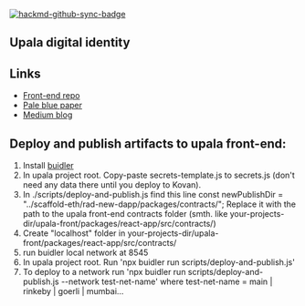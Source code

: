 [![hackmd-github-sync-badge](https://hackmd.io/tHhYT-4QRy-syvNkoBa_ZA/badge)](https://hackmd.io/tHhYT-4QRy-syvNkoBa_ZA)
## Upala digital identity


## Links 
- [Front-end repo](https://github.com/porobov/upala-front)
- [Pale blue paper](https://upala-docs.readthedocs.io/en/latest/)
- [Medium blog](https://medium.com/six-degrees-of-separation/)

## Deploy and publish artifacts to upala front-end:
1. Install [buidler](https://github.com/nomiclabs/buidler)
2. In upala project root. Copy-paste secrets-template.js to secrets.js (don't need any data there until you deploy to Kovan).
3. In ./scripts/deploy-and-publish.js find this line
const newPublishDir = "../scaffold-eth/rad-new-dapp/packages/contracts/";
Replace it with the path to the upala front-end contracts folder (smth. like your-projects-dir/upala-front/packages/react-app/src/contracts/)
4. Create "localhost" folder in your-projects-dir/upala-front/packages/react-app/src/contracts/
5. run buidler local network at 8545
6. In upala project root. Run 'npx buidler run scripts/deploy-and-publish.js'
7. To deploy to a network run 'npx buidler run scripts/deploy-and-publish.js --network test-net-name' where test-net-name = main | rinkeby | goerli | mumbai...

